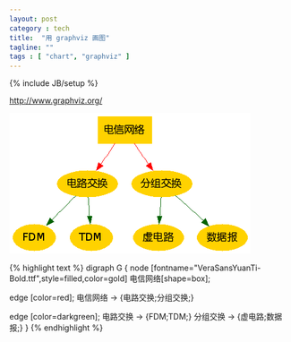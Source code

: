 ```yaml
---
layout: post
category : tech
title:  "用 graphviz 画图"
tagline: ""
tags : [ "chart", "graphviz" ] 
---
```

{% include JB/setup %}

http://www.graphviz.org/

![graphviz](/assets/posts/graphviz.png)

{% highlight text %}
digraph G {
node [fontname="VeraSansYuanTi-Bold.ttf",style=filled,color=gold] 电信网络[shape=box];

edge [color=red];
电信网络 -> {电路交换;分组交换;}

edge [color=darkgreen];
电路交换 -> {FDM;TDM;}
分组交换 -> {虚电路;数据报;}
} 
{% endhighlight %}
